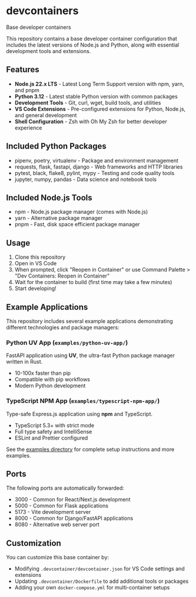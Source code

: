 # devcontainers
Base developer containers

This repository contains a base developer container configuration that includes the latest versions of Node.js and Python, along with essential development tools and extensions.

## Features

- **Node.js 22.x LTS** - Latest Long Term Support version with npm, yarn, and pnpm
- **Python 3.12** - Latest stable Python version with common packages
- **Development Tools** - Git, curl, wget, build tools, and utilities
- **VS Code Extensions** - Pre-configured extensions for Python, Node.js, and general development
- **Shell Configuration** - Zsh with Oh My Zsh for better developer experience

## Included Python Packages

- pipenv, poetry, virtualenv - Package and environment management
- requests, flask, fastapi, django - Web frameworks and HTTP libraries
- pytest, black, flake8, pylint, mypy - Testing and code quality tools
- jupyter, numpy, pandas - Data science and notebook tools

## Included Node.js Tools

- npm - Node.js package manager (comes with Node.js)
- yarn - Alternative package manager
- pnpm - Fast, disk space efficient package manager

## Usage

1. Clone this repository
2. Open in VS Code
3. When prompted, click "Reopen in Container" or use Command Palette > "Dev Containers: Reopen in Container"
4. Wait for the container to build (first time may take a few minutes)
5. Start developing!

## Example Applications

This repository includes several example applications demonstrating different technologies and package managers:

### Python UV App (`examples/python-uv-app/`)
FastAPI application using **UV**, the ultra-fast Python package manager written in Rust.
- 10-100x faster than pip
- Compatible with pip workflows
- Modern Python development

### TypeScript NPM App (`examples/typescript-npm-app/`)
Type-safe Express.js application using **npm** and TypeScript.
- TypeScript 5.3+ with strict mode
- Full type safety and IntelliSense
- ESLint and Prettier configured

See the [examples directory](./examples/) for complete setup instructions and more examples.

## Ports

The following ports are automatically forwarded:
- 3000 - Common for React/Next.js development
- 5000 - Common for Flask applications
- 5173 - Vite development server
- 8000 - Common for Django/FastAPI applications
- 8080 - Alternative web server port

## Customization

You can customize this base container by:
- Modifying `.devcontainer/devcontainer.json` for VS Code settings and extensions
- Updating `.devcontainer/Dockerfile` to add additional tools or packages
- Adding your own `docker-compose.yml` for multi-container setups
